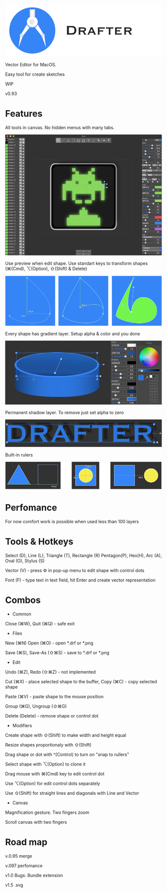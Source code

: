 ![Screenshot](screenshot/logo.png)

Vector Editor for MacOS.

Easy tool for create sketches

WIP

v0.93

# Features

All tools in canvas. No hidden menus with many tabs.

![Screenshot](screenshot/screenshot1.png)

Use preview when edit shape. 
Use standart keys to transform shapes (⌘(Cmd), ⌥(Option), ⇧(Shift) & Delete)

![Screenshot](screenshot/screenshot2.png)

Every shape has gradient layer.  Setup alpha & color and you done

![Screenshot](screenshot/screenshot3.png)

Permanent shadow layer. To remove just set alpha to zero

![Screenshot](screenshot/screenshot4.png)

Built-in rulers

![Screenshot](screenshot/screenshot5.png)

# Perfomance

For now comfort work is possible when used less than 100 layers


# Tools & Hotkeys

Select (D), Line (L), Triangle (T), Rectangle (R) Pentagon(P), Hex(H), Arc (A), Oval (O), Stylus (S)

Vector (V) - press ⚙ in pop-up menu to edit shape with control dots

Font (F) - type text in text field, hit Enter and create vector representation

# Combos

- Common

Close (⌘W), Quit (⌘Q) -  safe exit

- Files

New (⌘N) Open (⌘O) - open *.drf or *.png  

Save (⌘S), Save-As (⇧⌘S) - save to *.drf or *.png

- Edit

Undo (⌘Z), Redo (⇧⌘Z) - not implemented

Cut (⌘X) - place selected shape to the buffer, Copy (⌘C) - copy selected shape

Paste (⌘V) - paste shape to the mouse position

Group (⌘G), Ungroup (⇧⌘G) 

Delete (Delete) - remove shape or control dot

- Modifiers

Create shape with ⇧(Shift) to make width and height equal

Resize shapes proportionaly with ⇧(Shift)

Drag shape or dot with ^(Control) to turn on "snap to rullers"

Select shape with ⌥(Option) to clone it

Drag mouse with  ⌘(Cmd) key to edit control dot

Use ⌥(Option) for edit control dots separately

Use ⇧(Shift) for straight lines and diagonals with Line and Vector

- Canvas

Magnification gesture. Two fingers zoom

Scroll canvas with two fingers


# Road map

v.0.95
merge

v.097
perfomance

v1.0
Bugs:  Bundle extension

v1.5 .svg





